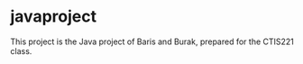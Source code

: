 # javaproject
This project is the Java project of Baris and Burak, prepared for the CTIS221 class.

